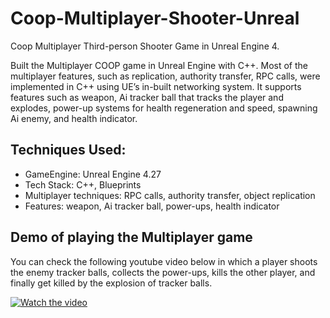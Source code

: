 # Coop-Multiplayer-Shooter-Unreal
Coop Multiplayer Third-person Shooter Game in Unreal Engine 4.

Built the Multiplayer COOP game in Unreal Engine with C++. Most of the multiplayer features, such as
replication, authority transfer, RPC calls, were implemented in C++ using UE’s in-built networking system.
It supports features such as weapon, Ai tracker ball that tracks the player and explodes, power-up systems
for health regeneration and speed, spawning Ai enemy, and health indicator.

## Techniques Used:
* GameEngine: Unreal Engine 4.27
* Tech Stack: C++, Blueprints
* Multiplayer techniques: RPC calls, authority transfer, object replication
* Features: weapon, Ai tracker ball, power-ups, health indicator 

## Demo of playing the Multiplayer game
You can check the following youtube video below in which a player shoots the enemy tracker balls, collects the power-ups, 
kills the other player, and finally get killed by the explosion of tracker balls.


[![Watch the video](https://yt-embed.live/embed?v=unwk_66LbnM)](https://youtu.be/unwk_66LbnM "Watch the video")
